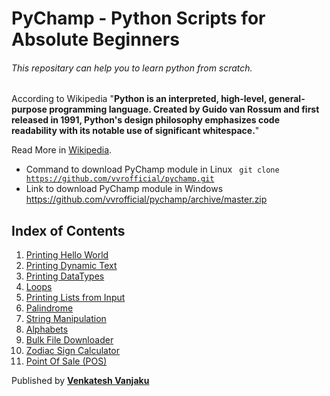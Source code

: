 # PyChamp - Python Scripts for Absolute Beginners

###### This repositary can help you to learn python from scratch.

According to Wikipedia "**Python is an interpreted, high-level, general-purpose programming language. Created by Guido van Rossum and first released in 1991, Python's design philosophy emphasizes code readability with its notable use of significant whitespace.**"

Read More in [Wikipedia](https://en.wikipedia.org/wiki/Python_(programming_language)/).

- Command to download PyChamp module in Linux <code> git clone https://github.com/vvrofficial/pychamp.git </code>
- Link to download PyChamp module in Windows  https://github.com/vvrofficial/pychamp/archive/master.zip

## Index of Contents
1. [Printing Hello World](https://github.com/vvrofficial/pychamp/blob/master/HelloWorld.py/)
2. [Printing Dynamic Text](https://github.com/vvrofficial/pychamp/blob/master/Dynamic.py/)
3. [Printing DataTypes](https://github.com/vvrofficial/pychamp/blob/master/Datatypes.py/)
4. [Loops](https://github.com/vvrofficial/PyChamp/tree/master/loops/)
5. [Printing Lists from Input](https://github.com/vvrofficial/pychamp/blob/master/Students.py/)
6. [Palindrome](https://github.com/vvrofficial/PyChamp/blob/master/Palindrome.py/)
7. [String Manipulation](https://github.com/vvrofficial/pychamp/blob/master/StringManipulation.py/)
8. [Alphabets](https://github.com/vvrofficial/pychamp/blob/master/Alphabets.py/)
9. [Bulk File Downloader](https://github.com/vvrofficial/PyChamp/blob/master/BulkDownloader.py/)
10. [Zodiac Sign Calculator](https://github.com/vvrofficial/PyChamp/blob/master/ZodiacSignCalculator.py/)
11. [Point Of Sale (POS)](https://github.com/vvrofficial/pychamp/blob/master/POS.py/)

Published by **[Venkatesh Vanjaku](https://vvrofficial.github.io/)**
